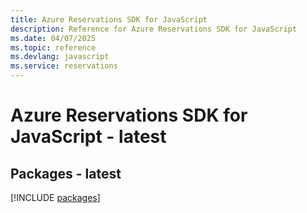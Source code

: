 ```yaml
---
title: Azure Reservations SDK for JavaScript
description: Reference for Azure Reservations SDK for JavaScript
ms.date: 04/07/2025
ms.topic: reference
ms.devlang: javascript
ms.service: reservations
---
```

# Azure Reservations SDK for JavaScript - latest
## Packages - latest
[!INCLUDE [packages](reservations-index.md)]